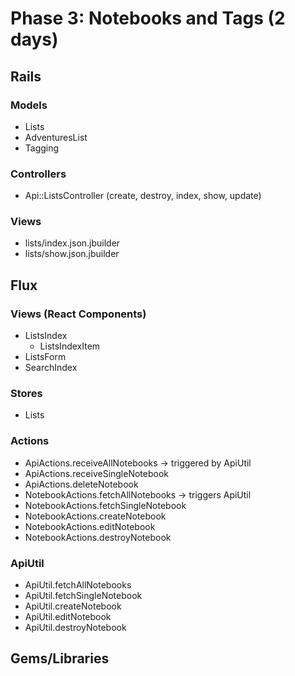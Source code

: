# Phase 3: Notebooks and Tags (2 days)

## Rails
### Models
* Lists
* AdventuresList
* Tagging

### Controllers
* Api::ListsController (create, destroy, index, show, update)

### Views
* lists/index.json.jbuilder
* lists/show.json.jbuilder

## Flux
### Views (React Components)
* ListsIndex
  - ListsIndexItem
* ListsForm
* SearchIndex

### Stores
* Lists

### Actions
* ApiActions.receiveAllNotebooks -> triggered by ApiUtil
* ApiActions.receiveSingleNotebook
* ApiActions.deleteNotebook
* NotebookActions.fetchAllNotebooks -> triggers ApiUtil
* NotebookActions.fetchSingleNotebook
* NotebookActions.createNotebook
* NotebookActions.editNotebook
* NotebookActions.destroyNotebook

### ApiUtil
* ApiUtil.fetchAllNotebooks
* ApiUtil.fetchSingleNotebook
* ApiUtil.createNotebook
* ApiUtil.editNotebook
* ApiUtil.destroyNotebook

## Gems/Libraries
